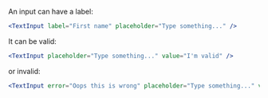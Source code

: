 An input can have a label:

```jsx harmony
<TextInput label="First name" placeholder="Type something..." />
```

It can be valid:

```jsx harmony
<TextInput placeholder="Type something..." value="I'm valid" />
```

or invalid:

```jsx harmony
<TextInput error="Oops this is wrong" placeholder="Type something..." value="I'm invalid" />
```
